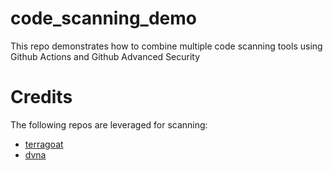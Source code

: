 # code_scanning_demo
This repo demonstrates how to combine multiple code scanning tools using Github Actions and Github Advanced Security

# Credits
The following repos are leveraged for scanning:
- [terragoat](https://github.com/bridgecrewio/terragoat)
- [dvna](https://github.com/appsecco/dvna)